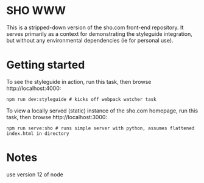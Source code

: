 # SHO WWW
This is a stripped-down version of the sho.com front-end repository. It serves primarily as a context for demonstrating the styleguide integration, but without any environmental dependencies (ie for personal use).

# Getting started
To see the styleguide in action, run this task, then browse http://localhost:4000:

```
npm run dev:styleguide # kicks off webpack watcher task
```

To view a locally served (static) instance of the sho.com homepage, run this task, then browse http://localhost:3000:

```
npm run serve:sho # runs simple server with python, assumes flattened index.html in directory
```

# Notes
use version 12 of node